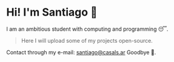 # Hi! I'm Santiago  💫
  
I am an ambitious student with computing and programming 😴.  
> Here I will upload some of my projects open-source.
  
Contact through my e-mail: santiago@casals.ar 
Goodbye 👋.
